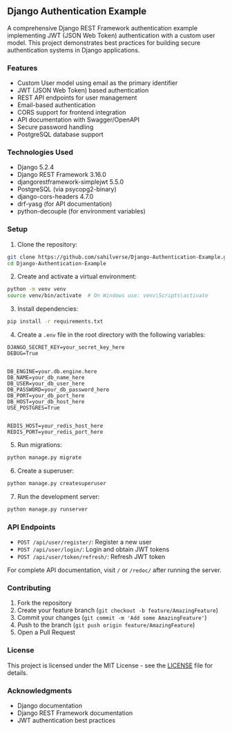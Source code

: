 ## Django Authentication Example

A comprehensive Django REST Framework authentication example implementing JWT (JSON Web Token) authentication with a custom user model. This project demonstrates best practices for building secure authentication systems in Django applications.

### Features

- Custom User model using email as the primary identifier
- JWT (JSON Web Token) based authentication
- REST API endpoints for user management
- Email-based authentication 
- CORS support for frontend integration
- API documentation with Swagger/OpenAPI
- Secure password handling
- PostgreSQL database support

### Technologies Used

- Django 5.2.4
- Django REST Framework 3.16.0
- djangorestframework-simplejwt 5.5.0
- PostgreSQL (via psycopg2-binary)
- django-cors-headers 4.7.0
- drf-yasg (for API documentation)
- python-decouple (for environment variables)

### Setup

1. Clone the repository:
```bash
git clone https://github.com/sahilverse/Django-Authentication-Example.git
cd Django-Authentication-Example
```

2. Create and activate a virtual environment:
```bash
python -m venv venv
source venv/bin/activate  # On Windows use: venv\Scripts\activate
```

3. Install dependencies:
```bash
pip install -r requirements.txt
```

4. Create a `.env` file in the root directory with the following variables:
```
DJANGO_SECRET_KEY=your_secret_key_here
DEBUG=True


DB_ENGINE=your.db.engine.here
DB_NAME=your_db_name_here
DB_USER=your_db_user_here
DB_PASSWORD=your_db_password_here
DB_PORT=your_db_port_here
DB_HOST=your_db_host_here
USE_POSTGRES=True


REDIS_HOST=your_redis_host_here
REDIS_PORT=your_redis_port_here

```

5. Run migrations:
```bash
python manage.py migrate
```

6. Create a superuser:
```bash
python manage.py createsuperuser
```

7. Run the development server:
```bash
python manage.py runserver
```

### API Endpoints

- `POST /api/user/register/`: Register a new user
- `POST /api/user/login/`: Login and obtain JWT tokens
- `POST /api/user/token/refresh/`: Refresh JWT token

For complete API documentation, visit `/` or `/redoc/` after running the server.

### Contributing

1. Fork the repository
2. Create your feature branch (`git checkout -b feature/AmazingFeature`)
3. Commit your changes (`git commit -m 'Add some AmazingFeature'`)
4. Push to the branch (`git push origin feature/AmazingFeature`)
5. Open a Pull Request

### License

This project is licensed under the MIT License - see the [LICENSE](LICENSE) file for details.

### Acknowledgments

- Django documentation
- Django REST Framework documentation
- JWT authentication best practices
